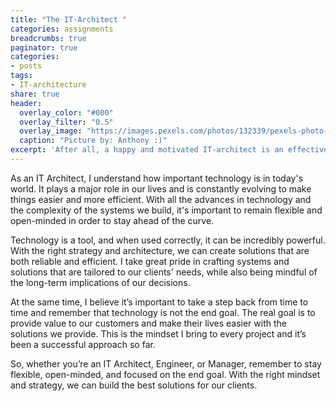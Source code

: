 ```yaml
---
title: "The IT-Architect "
categories: assignments
breadcrumbs: true
paginator: true
categories: 
- posts
tags:
- IT-architecture
share: true
header:
  overlay_color: "#000"
  overlay_filter: "0.5"
  overlay_image: "https://images.pexels.com/photos/132339/pexels-photo-132339.jpeg?auto=compress&cs=tinysrgb&w=1600"
  caption: "Picture by: Anthony :)"
excerpt: 'After all, a happy and motivated IT-architect is an effective one!'
---
```


As an IT Architect, I understand how important technology is in today's world. It plays a major role in our lives and is constantly evolving to make things easier and more efficient. With all the advances in technology and the complexity of the systems we build, it's important to remain flexible and open-minded in order to stay ahead of the curve.

Technology is a tool, and when used correctly, it can be incredibly powerful. With the right strategy and architecture, we can create solutions that are both reliable and efficient. I take great pride in crafting systems and solutions that are tailored to our clients' needs, while also being mindful of the long-term implications of our decisions.

At the same time, I believe it’s important to take a step back from time to time and remember that technology is not the end goal. The real goal is to provide value to our customers and make their lives easier with the solutions we provide. This is the mindset I bring to every project and it’s been a successful approach so far.

So, whether you’re an IT Architect, Engineer, or Manager, remember to stay flexible, open-minded, and focused on the end goal. With the right mindset and strategy, we can build the best solutions for our clients.
